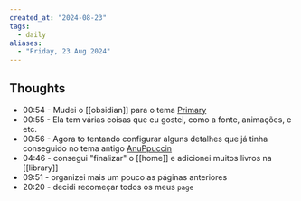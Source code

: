 ```yaml
---
created_at: "2024-08-23"
tags:
  - daily
aliases:
  - "Friday, 23 Aug 2024"
---
```

## Thoughts

- 00:54 - Mudei o [[obsidian]] para o tema [Primary](https://github.com/primary-theme/obsidian)
- 00:55 - Ela tem várias coisas que eu gostei, como a fonte, animações, e etc.
- 00:56 - Agora to tentando configurar alguns detalhes que já tinha conseguido no tema antigo [AnuPpuccin](https://github.com/AnubisNekhet/AnuPpuccin)
- 04:46 - consegui "finalizar" o [[home]] e adicionei muitos livros na [[library]]
- 09:51 - organizei mais um pouco as páginas anteriores
- 20:20 - decidi recomeçar todos os meus `page`
